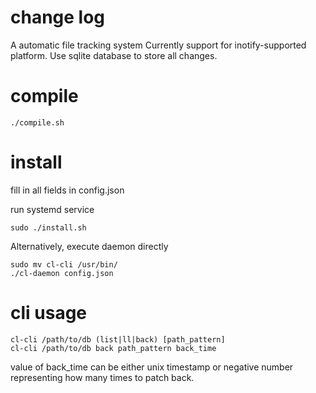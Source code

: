 # change log
A automatic file tracking system
Currently support for inotify-supported platform.
Use sqlite database to store all changes.
# compile
```shell=
./compile.sh
```
# install
fill in all fields in config.json

run systemd service
```shell=
sudo ./install.sh
```
Alternatively, execute daemon directly
```shell=
sudo mv cl-cli /usr/bin/
./cl-daemon config.json
```
# cli usage
```
cl-cli /path/to/db (list|ll|back) [path_pattern]
cl-cli /path/to/db back path_pattern back_time
```
value of back_time can be either unix timestamp or negative number representing how many times to patch back.
